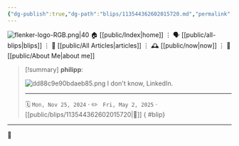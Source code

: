 ```yaml
---
{"dg-publish":true,"dg-path":"blips/113544362602015720.md","permalink":"/blips/113544362602015720/","title":"philipp on mastodon @ 2024-11-25","created":"2024-11-25T15:44:38","updated":"2025-05-02T08:50:44"}
---
```



<div class="transclusion internal-embed is-loaded"><div class="markdown-embed">




![flenker-logo-RGB.png|40](/img/user/attachments/flenker-logo-RGB.png)
🏠 [[public/Index\|home]]  ⋮ 🗣️ [[public/all-blips\|blips]] ⋮  📝 [[public/All Articles\|articles]]  ⋮ 🕰️ [[public/now\|now]] ⋮ 🪪 [[public/About Me\|about me]]


</div></div>


> [!summary] **philipp**:
>
> ![dd88c9e90bdaeb85.png](/img/user/attachments/dd88c9e90bdaeb85.png)
> I don't know, LinkedIn.
> - - -
>
> 🗓️ <code>Mon, Nov 25, 2024</code>  · ✏️ <code> Fri, May 2, 2025</code>  · [[public/blips/113544362602015720\|🔗]]
{ #blip}


- - -

 👾
